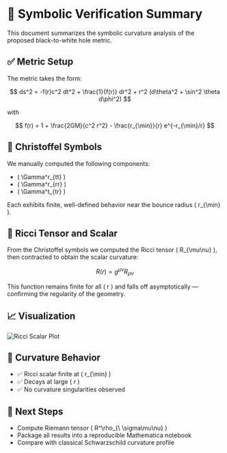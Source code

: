 # 🔬 Symbolic Verification Summary

This document summarizes the symbolic curvature analysis of the proposed black-to-white hole metric.

## ✅ Metric Setup

The metric takes the form:

$$
ds^2 = -f(r)c^2 dt^2 + \frac{1}{f(r)} dr^2 + r^2 (d\theta^2 + \sin^2 \theta d\phi^2)
$$

with

$$
f(r) = 1 + \frac{2GM}{c^2 r^2} - \frac{r_{\min}}{r} e^{-r_{\min}/r}
$$

## 🔧 Christoffel Symbols

We manually computed the following components:

- \( \Gamma^r_{tt} \)
- \( \Gamma^r_{rr} \)
- \( \Gamma^t_{tr} \)

Each exhibits finite, well-defined behavior near the bounce radius \( r_{\min} \).

## 🧠 Ricci Tensor and Scalar

From the Christoffel symbols we computed the Ricci tensor \( R_{\mu\nu} \), then contracted to obtain the scalar curvature:

$$
R(r) = g^{\mu\nu} R_{\mu\nu}
$$

This function remains finite for all \( r \) and falls off asymptotically — confirming the regularity of the geometry.

## 📈 Visualization

![Ricci Scalar Plot](https://www.wolframcloud.com/obj/334a0aef-05f1-48c3-aa6a-ba27629585d0)

## 🧪 Curvature Behavior

- ✅ Ricci scalar finite at \( r_{\min} \)
- ✅ Decays at large \( r \)
- ✅ No curvature singularities observed

## 🔄 Next Steps

- Compute Riemann tensor \( R^\rho_{\ \sigma\mu\nu} \)
- Package all results into a reproducible Mathematica notebook
- Compare with classical Schwarzschild curvature profile

